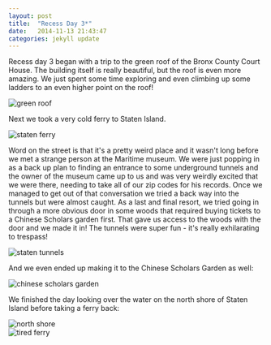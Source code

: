```yaml
---
layout: post
title:  "Recess Day 3*"
date:   2014-11-13 21:43:47
categories: jekyll update
---
```

Recess day 3 began with a trip to the green roof of the Bronx County Court House. The building itself is really beautiful, but the roof is even more amazing. We just spent some time exploring and even climbing up some ladders to an even higher point on the roof!

![green roof]({{site.baseurl}}/assets/greenroof.jpg)  

Next we took a very cold ferry to Staten Island. 

![staten ferry]({{site.baseurl}}/assets/ferrytostaten.JPG)  

Word on the street is that it's a pretty weird place and it wasn't long before we met a strange person at the Maritime museum. We were just popping in as a back up plan to finding an entrance to some underground tunnels and the owner of the museum came up to us and was very weirdly excited that we were there, needing to take all of our zip codes for his records. Once we managed to get out of that conversation we tried a back way into the tunnels but were almost caught. As a last and final resort, we tried going in through a more obvious door in some woods that required buying tickets to a Chinese Scholars garden first. That gave us access to the woods with the door and we made it in! The tunnels were super fun - it's really exhilarating to trespass!

![staten tunnels]({{site.baseurl}}/assets/statentunnels.JPG)

And we even ended up making it to the Chinese Scholars Garden as well:  

![chinese scholars garden]({{site.baseurl}}/assets/chinesescholarsgarden.JPG)

We finished the day looking over the water on the north shore of Staten Island before taking a ferry back:  

![north shore]({{site.baseurl}}/assets/northshore.JPG)  
![tired ferry]({{site.baseurl}}/assets/tiredferry.JPG)